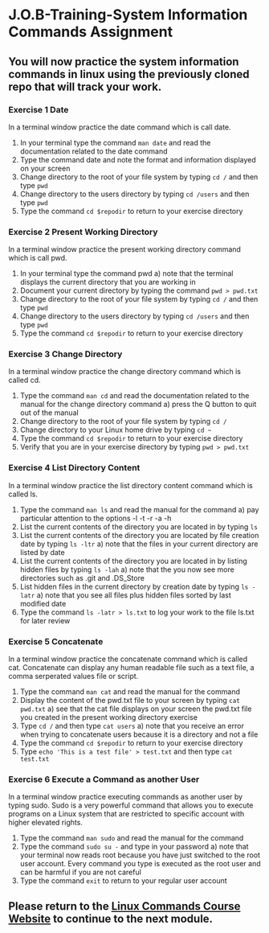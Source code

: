 # J.O.B-Training-System Information Commands Assignment

## You will now practice the system information commands in linux using the previously cloned repo that will track your work.

### Exercise 1 Date
In a terminal window practice the date command which is call date.
1) In your terminal type the command ```man date``` and read the documentation related to the date command
2) Type the command date and note the format and information displayed on your screen
3) Change directory to the root of your file system by typing ```cd /``` and then type ```pwd```
4) Change directory to the users directory by typing ```cd /users``` and then type ```pwd```
5) Type the command ```cd $repodir``` to return to your exercise directory

### Exercise 2 Present Working Directory
In a terminal window practice the present working directory command which is call pwd.
1) In your terminal type the command pwd
  a) note that the terminal displays the current directory that you are working in
2) Document your current directory by typing the command ```pwd > pwd.txt```
3) Change directory to the root of your file system by typing ```cd /``` and then type ```pwd```
4) Change directory to the users directory by typing ```cd /users``` and then type ```pwd```
5) Type the command ```cd $repodir``` to return to your exercise directory

### Exercise 3 Change Directory
In a terminal window practice the change directory command which is called cd. 
1) Type the command ```man cd``` and read the documentation related to the manual for the change directory command
  a) press the Q button to quit out of the manual
2) Change directory to the root of your file system by typing ```cd /```
3) Change directory to your Linux home drive by typing ```cd ~```
4) Type the command ```cd $repodir``` to return to your exercise directory
4) Verify that you are in your exercise directory by typing ```pwd > pwd.txt```

### Exercise 4 List Directory Content
In a terminal window practice the list directory content command which is called ls.
1) Type the command ```man ls``` and read the manual for the command
  a) pay particular attention to the options -l -t -r -a -h
2) List the current contents of the directory you are located in by typing ```ls```
3) List the current contents of the directory you are located by file creation date by typing ```ls -ltr```
  a) note that the files in your current directory are listed by date
4) List the current contents of the directory you are located in by listing hidden files by typing ```ls -lah```
  a) note that the you now see more directories such as .git and .DS_Store
5) List hidden files in the current directory by creation date by typing ```ls -latr```
  a) note that you see all files plus hidden files sorted by last modified date
6) Type the command ```ls -latr > ls.txt``` to log your work to the file ls.txt for later review

### Exercise 5 Concatenate
In a terminal window practice the concatenate command which is called cat. Concatenate can display any human readable file such as a text file, a comma serperated values file or script.
1) Type the command ```man cat``` and read the manual for the command
2) Display the content of the pwd.txt file to your screen by typing ```cat pwd.txt```
  a) see that the cat file displays on your screen the pwd.txt file you created in the present working directory exercise
3) Type ```cd /``` and then type ```cat users```
  a) note that you receive an error when trying to concatenate users because it is a directory and not a file 
4) Type the command ```cd $repodir``` to return to your exercise directory
4) Type ```echo 'This is a test file' > test.txt``` and then type ```cat test.txt```

### Exercise 6 Execute a Command as another User
In a terminal window practice executing commands as another user by typing sudo. Sudo is a very powerful command that allows you to execute programs on a Linux system that are restricted to specific account with higher elevated rights.
1) Type the command ```man sudo``` and read the manual for the command
2) Type the command ```sudo su -``` and type in your password
  a) note that your terminal now reads root because you have just switched to the root user account. Every command you type is executed as the root user and can be harmful if you are not careful
3) Type the command ```exit``` to return to your regular user account

## Please return to the <a href="https://kevinhanson.github.io/J.O.B.-Jump-On-Board/" target="_blank">Linux Commands Course Website</a> to continue to the next module.
